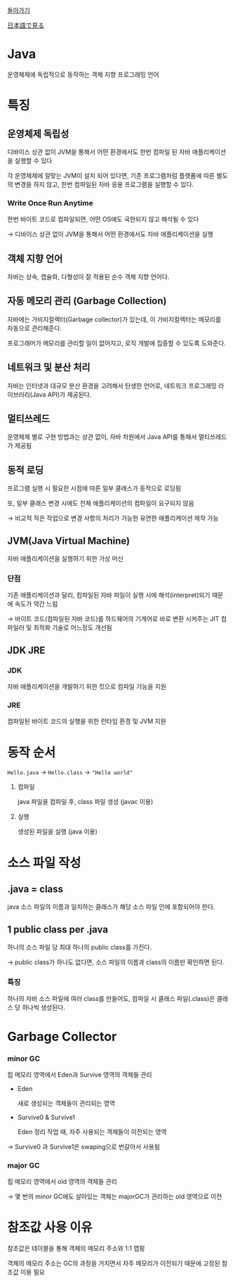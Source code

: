[돌아가기](./README.md)

[日本語で見る](./Java-jp.md)

# Java

운영체제에 독립적으로 동작하는 객체 지향 프로그래밍 언어

# 특징

## 운영체제 독립성

디바이스 상관 없이 JVM을 통해서 어떤 환경에서도 한번 컴파일 된 자바 애플리케이션을 실행할 수 있다

각 운영체제에 알맞는 JVM이 설치 되어 있다면, 기존 프로그램처럼 플랫폼에 따른 별도의 변경을 하지 않고, 한번 컴파일된 자바 응용 프로그램을 실행할 수 있다.

### Write Once Run Anytime

한번 바이트 코드로 컴파일되면, 어떤 OS에도 국한되지 않고 해석될 수 있다

→ 디바이스 상관 없이 JVM을 통해서 어떤 환경에서도 자바 애플리케이션을 실행

## 객체 지향 언어

자바는 상속, 캡슐화, 다형성이 잘 적용된 순수 객체 지향 언어다.

## 자동 메모리 관리 (Garbage Collection)

자바에는 가비지컬렉터(Garbage collector)가 있는데, 이 가비지컬렉터는 메모리를 자동으로 관리해준다.

프로그래머가 메모리를 관리할 일이 없어지고, 로직 개발에 집중할 수 있도록 도와준다.

## 네트워크 및 분산 처리

자바는 인터넷과 대규모 분산 환경을 고려해서 탄생한 언어로, 네트워크 프로그래밍 라이브러리(Java API)가 제공된다.

## 멀티쓰레드

운영체제 별로 구현 방법과는 상관 없이, 자바 차원에서 Java API를 통해서 멀티쓰레드가 제공됨

## 동적 로딩

프로그램 실행 시 필요한 시점에 따른 일부 클래스가 동적으로 로딩됨

또, 일부 클래스 변경 시에도 전체 애플리케이션의 컴파일이 요구되지 않음

→ 비교적 적은 작업으로 변경 사항의 처리가 가능한 유연한 애플리케이션 제작 가능

## JVM(Java Virtual Machine)

자바 애플리케이션을 실행하기 위한 가상 머신

### 단점

기존 애플리케이션과 달리, 컴파일된 자바 파일이 실행 시에 해석(interpret)되기 때문에 속도가 약간 느림

→ 바이트 코드(컴파일된 자바 코드)를 하드웨어의 기계어로 바로 변환 시켜주는 JIT 컴파일러 및 최적화 기술로 어느정도 개선됨

## **JDK JRE**

### **JDK**

자바 애플리케이션을 개발하기 위한 킷으로 컴파일 기능을 지원

### **JRE**

컴파일된 바이트 코드의 실행을 위한 런타임 환경 및 JVM 지원

# 동작 순서

`Hello.java` → `Hello.class` → `"Hello world"`

1. 컴파일

    java 파일을 컴파일 후, class 파일 생성 (javac 이용)

2. 실행

    생성된 파일을 실행 (java 이용)

# 소스 파일 작성

## .java = class

java 소스 파일의 이름과 일치하는 클래스가 해당 소스 파일 안에 포함되어야 한다.

## 1 public class per .java

하나의 소스 파일 당 최대 하나의 public class를 가진다.

→ public class가 하나도 없다면, 소스 파일의 이름과 class의 이름만 확인하면 된다.

### 특징

하나의 자바 소스 파일에 여러 class를 만들어도, 컴파일 시 클래스 파일(.class)은 클래스 당 하나씩 생성된다.

# **Garbage Collector**

### **minor GC**

힙 메모리 영역에서 Eden과 Survive 영역의 객체들 관리

- Eden

    새로 생성되는 객체들이 관리되는 영역

- Survive0 & Survive1

    Eden 정리 작업 때, 자주 사용되는 객체들이 이전되는 영역

→ Survive0 과 Survive1은 swaping으로 번갈아서 사용됨

### **major GC**

힙 메모리 영역에서 old 영역의 객체들 관리

→ 몇 번의 minor GC에도 살아있는 객체는 majorGC가 관리하는 old 영역으로 이전

# **참조값 사용 이유**

참조값은 테이블을 통해 객체의 메모리 주소와 1:1 맵핑

객체의 메모리 주소는 GC의 과정을 거치면서 자주 메모리가 이전되기 때문에 고정된 참조값 이용 필요
